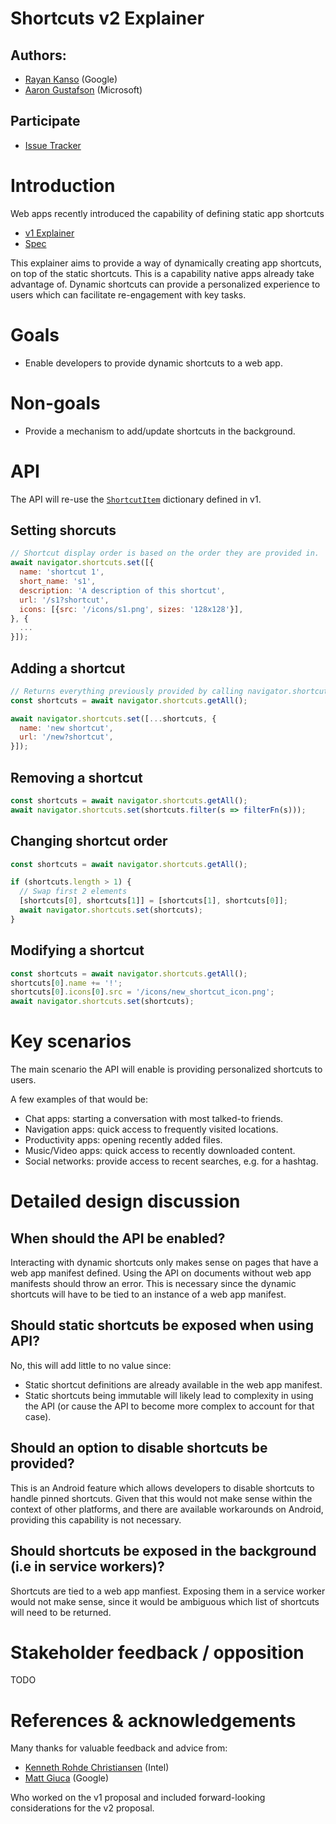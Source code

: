 # Shortcuts v2 Explainer

## Authors:
- [Rayan Kanso](https://github.com/rayankans) (Google)
- [Aaron Gustafson](https://github.com/aarongustafson) (Microsoft)

## Participate

- [Issue Tracker](https://github.com/rayankans/shortcuts/issues)

# Introduction

Web apps recently introduced the capability of defining static app shortcuts
- [v1 Explainer](https://github.com/MicrosoftEdge/MSEdgeExplainers/blob/master/Shortcuts/explainer.md)
- [Spec](https://w3c.github.io/manifest/#shortcuts-member)

This explainer aims to provide a way of dynamically creating app shortcuts, on top of the static shortcuts. This is a capability native apps already take advantage of. Dynamic shortcuts can provide a personalized experience to users which can facilitate re-engagement with key tasks.

# Goals
- Enable developers to provide dynamic shortcuts to a web app.

# Non-goals
- Provide a mechanism to add/update shortcuts in the background.

# API
The API will re-use the [`ShortcutItem`](https://w3c.github.io/manifest/#dom-shortcutitem) dictionary defined in v1.

## Setting shorcuts

```js
// Shortcut display order is based on the order they are provided in.
await navigator.shortcuts.set([{
  name: 'shortcut 1',
  short_name: 's1',
  description: 'A description of this shortcut',
  url: '/s1?shortcut',
  icons: [{src: '/icons/s1.png', sizes: '128x128'}],
}, {
  ...
}]);
```

## Adding a shortcut

```js
// Returns everything previously provided by calling navigator.shortcuts.set()
const shortcuts = await navigator.shortcuts.getAll();

await navigator.shortcuts.set([...shortcuts, {
  name: 'new shortcut',
  url: '/new?shortcut',
}]);
```

## Removing a shortcut

```js
const shortcuts = await navigator.shortcuts.getAll();
await navigator.shortcuts.set(shortcuts.filter(s => filterFn(s)));
```

## Changing shortcut order

```js
const shortcuts = await navigator.shortcuts.getAll();

if (shortcuts.length > 1) {
  // Swap first 2 elements
  [shortcuts[0], shortcuts[1]] = [shortcuts[1], shortcuts[0]];
  await navigator.shortcuts.set(shortcuts);
}
```

## Modifying a shortcut

```js
const shortcuts = await navigator.shortcuts.getAll();
shortcuts[0].name += '!';
shortcuts[0].icons[0].src = '/icons/new_shortcut_icon.png';
await navigator.shortcuts.set(shortcuts);
```

# Key scenarios
The main scenario the API will enable is providing personalized shortcuts to users.

A few examples of that would be:
- Chat apps: starting a conversation with most talked-to friends.
- Navigation apps: quick access to frequently visited locations.
- Productivity apps: opening recently added files.
- Music/Video apps: quick access to recently downloaded content.
- Social networks: provide access to recent searches, e.g. for a hashtag.

# Detailed design discussion

## When should the API be enabled?
Interacting with dynamic shortcuts only makes sense on pages that have a web app manifest defined. Using the API on documents without web app manifests should throw an error. This is necessary since the dynamic shortcuts will have to be tied to an instance of a web app manifest.

## Should static shortcuts be exposed when using API?
No, this will add little to no value since:
- Static shortcut definitions are already available in the web app manifest.
- Static shortcuts being immutable will likely lead to complexity in using the API (or cause the API to become more complex to account for that case).

## Should an option to disable shortcuts be provided?
This is an Android feature which allows developers to disable shortcuts to handle pinned shortcuts. Given that this would not make sense within the context of other platforms, and there are available workarounds on Android, providing this capability is not necessary.

## Should shortcuts be exposed in the background (i.e in service workers)?
Shortcuts are tied to a web app manfiest. Exposing them in a service worker would not make sense, since it would be ambiguous which list of shortcuts will need to be returned.

# Stakeholder feedback / opposition
TODO

# References & acknowledgements
Many thanks for valuable feedback and advice from:

- [Kenneth Rohde Christiansen](https://gist.github.com/kenchris) (Intel)
- [Matt Giuca](https://github.com/mgiuca) (Google)

Who worked on the v1 proposal and included forward-looking considerations for the v2 proposal.
